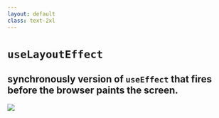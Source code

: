 ```yaml
---
layout: default
class: text-2xl
---
```


# `useLayoutEffect`
## **synchronously** version of `useEffect` that fires before the browser **paints** the screen.

<img src="/images/03-when-06.png" class="mt-10" />
